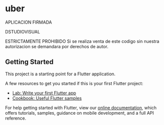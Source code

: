 # uber

APLICACION FIRMADA 

DSTUDIOVISUAL

ESTRICTAMENTE PROHIBIDO
Si se realiza venta de este codigo sin nuestra autorizacion 
se demandara por derechos de autor.

## Getting Started

This project is a starting point for a Flutter application.

A few resources to get you started if this is your first Flutter project:

- [Lab: Write your first Flutter app](https://flutter.dev/docs/get-started/codelab)
- [Cookbook: Useful Flutter samples](https://flutter.dev/docs/cookbook)

For help getting started with Flutter, view our
[online documentation](https://flutter.dev/docs), which offers tutorials,
samples, guidance on mobile development, and a full API reference.
